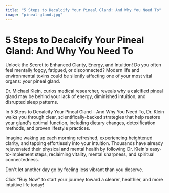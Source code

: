 ```yaml
---
title: "5 Steps to Decalcify Your Pineal Gland: And Why You Need To"
image: "pineal-gland.jpg"
---
```


# 5 Steps to Decalcify Your Pineal Gland: And Why You Need To

Unlock the Secret to Enhanced Clarity, Energy, and Intuition! Do you often feel mentally foggy, fatigued, or disconnected? Modern life and environmental toxins could be silently affecting one of your most vital organs: your pineal gland.

Dr. Michael Klein, curios medical researcher, reveals why a calcified pineal gland may be behind your lack of energy, diminished intuition, and disrupted sleep patterns.

In 5 Steps to Decalcify Your Pineal Gland - And Why You Need To, Dr. Klein walks you through clear, scientifically-backed strategies that help restore your gland's optimal function, including dietary changes, detoxification methods, and proven lifestyle practices.

Imagine waking up each morning refreshed, experiencing heightened clarity, and tapping effortlessly into your intuition. Thousands have already rejuvenated their physical and mental health by following Dr. Klein's easy-to-implement steps, reclaiming vitality, mental sharpness, and spiritual connectedness.

Don't let another day go by feeling less vibrant than you deserve.

Click "Buy Now" to start your journey toward a clearer, healthier, and more intuitive life today!